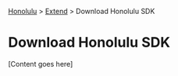 <a href="../overview.md">Honolulu</a> > <a href="../overview.md">Extend</a> > Download Honolulu SDK

# Download Honolulu SDK

[Content goes here]
